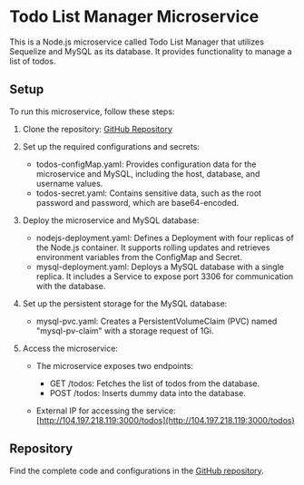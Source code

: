 # Todo List Manager Microservice

This is a Node.js microservice called Todo List Manager that utilizes Sequelize and MySQL as its database. It provides functionality to manage a list of todos.

## Setup

To run this microservice, follow these steps:

1. Clone the repository: [GitHub Repository](https://github.com/fulltechstack/NAGP-Assignment)

2. Set up the required configurations and secrets:

   - todos-configMap.yaml: Provides configuration data for the microservice and MySQL, including the host, database, and username values.
   - todos-secret.yaml: Contains sensitive data, such as the root password and password, which are base64-encoded.

3. Deploy the microservice and MySQL database:

   - nodejs-deployment.yaml: Defines a Deployment with four replicas of the Node.js container. It supports rolling updates and retrieves environment variables from the ConfigMap and Secret.
   - mysql-deployment.yaml: Deploys a MySQL database with a single replica. It includes a Service to expose port 3306 for communication with the database.

4. Set up the persistent storage for the MySQL database:

   - mysql-pvc.yaml: Creates a PersistentVolumeClaim (PVC) named "mysql-pv-claim" with a storage request of 1Gi.

5. Access the microservice:

   - The microservice exposes two endpoints:
     - GET /todos: Fetches the list of todos from the database.
     - POST /todos: Inserts dummy data into the database.

   - External IP for accessing the service: [http://104.197.218.119:3000/todos](http://104.197.218.119:3000/todos)

## Repository

Find the complete code and configurations in the [GitHub repository](https://github.com/fulltechstack/NAGP-Assignment).
